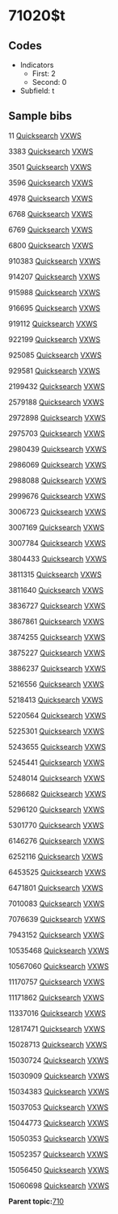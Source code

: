 # 71020$t

## Codes

-   Indicators
    -   First: 2
    -   Second: 0
-   Subfield: t

## Sample bibs

11 [Quicksearch](https://search.library.yale.edu/catalog/11) [VXWS](http://prodorbis.library.yale.edu:7014/vxws/GetHoldingsService?bibId=11)

3383 [Quicksearch](https://search.library.yale.edu/catalog/3383) [VXWS](http://prodorbis.library.yale.edu:7014/vxws/GetHoldingsService?bibId=3383)

3501 [Quicksearch](https://search.library.yale.edu/catalog/3501) [VXWS](http://prodorbis.library.yale.edu:7014/vxws/GetHoldingsService?bibId=3501)

3596 [Quicksearch](https://search.library.yale.edu/catalog/3596) [VXWS](http://prodorbis.library.yale.edu:7014/vxws/GetHoldingsService?bibId=3596)

4978 [Quicksearch](https://search.library.yale.edu/catalog/4978) [VXWS](http://prodorbis.library.yale.edu:7014/vxws/GetHoldingsService?bibId=4978)

6768 [Quicksearch](https://search.library.yale.edu/catalog/6768) [VXWS](http://prodorbis.library.yale.edu:7014/vxws/GetHoldingsService?bibId=6768)

6769 [Quicksearch](https://search.library.yale.edu/catalog/6769) [VXWS](http://prodorbis.library.yale.edu:7014/vxws/GetHoldingsService?bibId=6769)

6800 [Quicksearch](https://search.library.yale.edu/catalog/6800) [VXWS](http://prodorbis.library.yale.edu:7014/vxws/GetHoldingsService?bibId=6800)

910383 [Quicksearch](https://search.library.yale.edu/catalog/910383) [VXWS](http://prodorbis.library.yale.edu:7014/vxws/GetHoldingsService?bibId=910383)

914207 [Quicksearch](https://search.library.yale.edu/catalog/914207) [VXWS](http://prodorbis.library.yale.edu:7014/vxws/GetHoldingsService?bibId=914207)

915988 [Quicksearch](https://search.library.yale.edu/catalog/915988) [VXWS](http://prodorbis.library.yale.edu:7014/vxws/GetHoldingsService?bibId=915988)

916695 [Quicksearch](https://search.library.yale.edu/catalog/916695) [VXWS](http://prodorbis.library.yale.edu:7014/vxws/GetHoldingsService?bibId=916695)

919112 [Quicksearch](https://search.library.yale.edu/catalog/919112) [VXWS](http://prodorbis.library.yale.edu:7014/vxws/GetHoldingsService?bibId=919112)

922199 [Quicksearch](https://search.library.yale.edu/catalog/922199) [VXWS](http://prodorbis.library.yale.edu:7014/vxws/GetHoldingsService?bibId=922199)

925085 [Quicksearch](https://search.library.yale.edu/catalog/925085) [VXWS](http://prodorbis.library.yale.edu:7014/vxws/GetHoldingsService?bibId=925085)

929581 [Quicksearch](https://search.library.yale.edu/catalog/929581) [VXWS](http://prodorbis.library.yale.edu:7014/vxws/GetHoldingsService?bibId=929581)

2199432 [Quicksearch](https://search.library.yale.edu/catalog/2199432) [VXWS](http://prodorbis.library.yale.edu:7014/vxws/GetHoldingsService?bibId=2199432)

2579188 [Quicksearch](https://search.library.yale.edu/catalog/2579188) [VXWS](http://prodorbis.library.yale.edu:7014/vxws/GetHoldingsService?bibId=2579188)

2972898 [Quicksearch](https://search.library.yale.edu/catalog/2972898) [VXWS](http://prodorbis.library.yale.edu:7014/vxws/GetHoldingsService?bibId=2972898)

2975703 [Quicksearch](https://search.library.yale.edu/catalog/2975703) [VXWS](http://prodorbis.library.yale.edu:7014/vxws/GetHoldingsService?bibId=2975703)

2980439 [Quicksearch](https://search.library.yale.edu/catalog/2980439) [VXWS](http://prodorbis.library.yale.edu:7014/vxws/GetHoldingsService?bibId=2980439)

2986069 [Quicksearch](https://search.library.yale.edu/catalog/2986069) [VXWS](http://prodorbis.library.yale.edu:7014/vxws/GetHoldingsService?bibId=2986069)

2988088 [Quicksearch](https://search.library.yale.edu/catalog/2988088) [VXWS](http://prodorbis.library.yale.edu:7014/vxws/GetHoldingsService?bibId=2988088)

2999676 [Quicksearch](https://search.library.yale.edu/catalog/2999676) [VXWS](http://prodorbis.library.yale.edu:7014/vxws/GetHoldingsService?bibId=2999676)

3006723 [Quicksearch](https://search.library.yale.edu/catalog/3006723) [VXWS](http://prodorbis.library.yale.edu:7014/vxws/GetHoldingsService?bibId=3006723)

3007169 [Quicksearch](https://search.library.yale.edu/catalog/3007169) [VXWS](http://prodorbis.library.yale.edu:7014/vxws/GetHoldingsService?bibId=3007169)

3007784 [Quicksearch](https://search.library.yale.edu/catalog/3007784) [VXWS](http://prodorbis.library.yale.edu:7014/vxws/GetHoldingsService?bibId=3007784)

3804433 [Quicksearch](https://search.library.yale.edu/catalog/3804433) [VXWS](http://prodorbis.library.yale.edu:7014/vxws/GetHoldingsService?bibId=3804433)

3811315 [Quicksearch](https://search.library.yale.edu/catalog/3811315) [VXWS](http://prodorbis.library.yale.edu:7014/vxws/GetHoldingsService?bibId=3811315)

3811640 [Quicksearch](https://search.library.yale.edu/catalog/3811640) [VXWS](http://prodorbis.library.yale.edu:7014/vxws/GetHoldingsService?bibId=3811640)

3836727 [Quicksearch](https://search.library.yale.edu/catalog/3836727) [VXWS](http://prodorbis.library.yale.edu:7014/vxws/GetHoldingsService?bibId=3836727)

3867861 [Quicksearch](https://search.library.yale.edu/catalog/3867861) [VXWS](http://prodorbis.library.yale.edu:7014/vxws/GetHoldingsService?bibId=3867861)

3874255 [Quicksearch](https://search.library.yale.edu/catalog/3874255) [VXWS](http://prodorbis.library.yale.edu:7014/vxws/GetHoldingsService?bibId=3874255)

3875227 [Quicksearch](https://search.library.yale.edu/catalog/3875227) [VXWS](http://prodorbis.library.yale.edu:7014/vxws/GetHoldingsService?bibId=3875227)

3886237 [Quicksearch](https://search.library.yale.edu/catalog/3886237) [VXWS](http://prodorbis.library.yale.edu:7014/vxws/GetHoldingsService?bibId=3886237)

5216556 [Quicksearch](https://search.library.yale.edu/catalog/5216556) [VXWS](http://prodorbis.library.yale.edu:7014/vxws/GetHoldingsService?bibId=5216556)

5218413 [Quicksearch](https://search.library.yale.edu/catalog/5218413) [VXWS](http://prodorbis.library.yale.edu:7014/vxws/GetHoldingsService?bibId=5218413)

5220564 [Quicksearch](https://search.library.yale.edu/catalog/5220564) [VXWS](http://prodorbis.library.yale.edu:7014/vxws/GetHoldingsService?bibId=5220564)

5225301 [Quicksearch](https://search.library.yale.edu/catalog/5225301) [VXWS](http://prodorbis.library.yale.edu:7014/vxws/GetHoldingsService?bibId=5225301)

5243655 [Quicksearch](https://search.library.yale.edu/catalog/5243655) [VXWS](http://prodorbis.library.yale.edu:7014/vxws/GetHoldingsService?bibId=5243655)

5245441 [Quicksearch](https://search.library.yale.edu/catalog/5245441) [VXWS](http://prodorbis.library.yale.edu:7014/vxws/GetHoldingsService?bibId=5245441)

5248014 [Quicksearch](https://search.library.yale.edu/catalog/5248014) [VXWS](http://prodorbis.library.yale.edu:7014/vxws/GetHoldingsService?bibId=5248014)

5286682 [Quicksearch](https://search.library.yale.edu/catalog/5286682) [VXWS](http://prodorbis.library.yale.edu:7014/vxws/GetHoldingsService?bibId=5286682)

5296120 [Quicksearch](https://search.library.yale.edu/catalog/5296120) [VXWS](http://prodorbis.library.yale.edu:7014/vxws/GetHoldingsService?bibId=5296120)

5301770 [Quicksearch](https://search.library.yale.edu/catalog/5301770) [VXWS](http://prodorbis.library.yale.edu:7014/vxws/GetHoldingsService?bibId=5301770)

6146276 [Quicksearch](https://search.library.yale.edu/catalog/6146276) [VXWS](http://prodorbis.library.yale.edu:7014/vxws/GetHoldingsService?bibId=6146276)

6252116 [Quicksearch](https://search.library.yale.edu/catalog/6252116) [VXWS](http://prodorbis.library.yale.edu:7014/vxws/GetHoldingsService?bibId=6252116)

6453525 [Quicksearch](https://search.library.yale.edu/catalog/6453525) [VXWS](http://prodorbis.library.yale.edu:7014/vxws/GetHoldingsService?bibId=6453525)

6471801 [Quicksearch](https://search.library.yale.edu/catalog/6471801) [VXWS](http://prodorbis.library.yale.edu:7014/vxws/GetHoldingsService?bibId=6471801)

7010083 [Quicksearch](https://search.library.yale.edu/catalog/7010083) [VXWS](http://prodorbis.library.yale.edu:7014/vxws/GetHoldingsService?bibId=7010083)

7076639 [Quicksearch](https://search.library.yale.edu/catalog/7076639) [VXWS](http://prodorbis.library.yale.edu:7014/vxws/GetHoldingsService?bibId=7076639)

7943152 [Quicksearch](https://search.library.yale.edu/catalog/7943152) [VXWS](http://prodorbis.library.yale.edu:7014/vxws/GetHoldingsService?bibId=7943152)

10535468 [Quicksearch](https://search.library.yale.edu/catalog/10535468) [VXWS](http://prodorbis.library.yale.edu:7014/vxws/GetHoldingsService?bibId=10535468)

10567060 [Quicksearch](https://search.library.yale.edu/catalog/10567060) [VXWS](http://prodorbis.library.yale.edu:7014/vxws/GetHoldingsService?bibId=10567060)

11170757 [Quicksearch](https://search.library.yale.edu/catalog/11170757) [VXWS](http://prodorbis.library.yale.edu:7014/vxws/GetHoldingsService?bibId=11170757)

11171862 [Quicksearch](https://search.library.yale.edu/catalog/11171862) [VXWS](http://prodorbis.library.yale.edu:7014/vxws/GetHoldingsService?bibId=11171862)

11337016 [Quicksearch](https://search.library.yale.edu/catalog/11337016) [VXWS](http://prodorbis.library.yale.edu:7014/vxws/GetHoldingsService?bibId=11337016)

12817471 [Quicksearch](https://search.library.yale.edu/catalog/12817471) [VXWS](http://prodorbis.library.yale.edu:7014/vxws/GetHoldingsService?bibId=12817471)

15028713 [Quicksearch](https://search.library.yale.edu/catalog/15028713) [VXWS](http://prodorbis.library.yale.edu:7014/vxws/GetHoldingsService?bibId=15028713)

15030724 [Quicksearch](https://search.library.yale.edu/catalog/15030724) [VXWS](http://prodorbis.library.yale.edu:7014/vxws/GetHoldingsService?bibId=15030724)

15030909 [Quicksearch](https://search.library.yale.edu/catalog/15030909) [VXWS](http://prodorbis.library.yale.edu:7014/vxws/GetHoldingsService?bibId=15030909)

15034383 [Quicksearch](https://search.library.yale.edu/catalog/15034383) [VXWS](http://prodorbis.library.yale.edu:7014/vxws/GetHoldingsService?bibId=15034383)

15037053 [Quicksearch](https://search.library.yale.edu/catalog/15037053) [VXWS](http://prodorbis.library.yale.edu:7014/vxws/GetHoldingsService?bibId=15037053)

15044773 [Quicksearch](https://search.library.yale.edu/catalog/15044773) [VXWS](http://prodorbis.library.yale.edu:7014/vxws/GetHoldingsService?bibId=15044773)

15050353 [Quicksearch](https://search.library.yale.edu/catalog/15050353) [VXWS](http://prodorbis.library.yale.edu:7014/vxws/GetHoldingsService?bibId=15050353)

15052357 [Quicksearch](https://search.library.yale.edu/catalog/15052357) [VXWS](http://prodorbis.library.yale.edu:7014/vxws/GetHoldingsService?bibId=15052357)

15056450 [Quicksearch](https://search.library.yale.edu/catalog/15056450) [VXWS](http://prodorbis.library.yale.edu:7014/vxws/GetHoldingsService?bibId=15056450)

15060698 [Quicksearch](https://search.library.yale.edu/catalog/15060698) [VXWS](http://prodorbis.library.yale.edu:7014/vxws/GetHoldingsService?bibId=15060698)

**Parent topic:**[710](../../tags/710/710.md)

